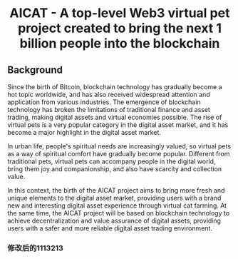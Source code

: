 # <center>AICAT - A top-level Web3 virtual pet project created to bring the next 1 billion people into the blockchain</center>

## Background

Since the birth of Bitcoin, blockchain technology has gradually become a hot topic worldwide, and has also received widespread attention and application from various industries. The emergence of blockchain technology has broken the limitations of traditional finance and asset trading, making digital assets and virtual economies possible. The rise of virtual pets is a very popular category in the digital asset market, and it has become a major highlight in the digital asset market.

In urban life, people's spiritual needs are increasingly valued, so virtual pets as a way of spiritual comfort have gradually become popular. Different from traditional pets, virtual pets can accompany people in the digital world, bring them joy and companionship, and also have scarcity and collection value.

In this context, the birth of the AICAT project aims to bring more fresh and unique elements to the digital asset market, providing users with a brand new and interesting digital asset experience through virtual cat farming. At the same time, the AICAT project will be based on blockchain technology to achieve decentralization and value assurance of digital assets, providing users with a safer and more reliable digital asset trading environment.

### 修改后的1113213
